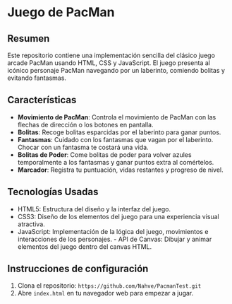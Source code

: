 # Juego de PacMan

## Resumen
Este repositorio contiene una implementación sencilla del clásico juego arcade PacMan usando HTML, CSS y JavaScript. El juego presenta al icónico personaje PacMan navegando por un laberinto, comiendo bolitas y evitando fantasmas.

## Características
- **Movimiento de PacMan**: Controla el movimiento de PacMan con las flechas de dirección o los botones en pantalla.
- **Bolitas**: Recoge bolitas esparcidas por el laberinto para ganar puntos.
- **Fantasmas**: Cuidado con los fantasmas que vagan por el laberinto. Chocar con un fantasma te costará una vida.
- **Bolitas de Poder**: Come bolitas de poder para volver azules temporalmente a los fantasmas y ganar puntos extra al comértelos.
- **Marcador**: Registra tu puntuación, vidas restantes y progreso de nivel.

## Tecnologías Usadas
- HTML5: Estructura del diseño y la interfaz del juego.
- CSS3: Diseño de los elementos del juego para una experiencia visual atractiva.
- JavaScript: Implementación de la lógica del juego, movimientos e interacciones de los personajes. - API de Canvas: Dibujar y animar elementos del juego dentro del canvas HTML.

## Instrucciones de configuración
1. Clona el repositorio: `https://github.com/Nahve/PacmanTest.git`
2. Abre `index.html` en tu navegador web para empezar a jugar.
